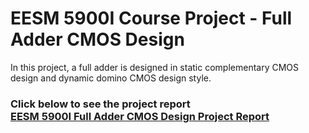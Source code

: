 EESM 5900I Course Project - Full Adder CMOS Design
====================================================
In this project, a full adder is designed in static complementary CMOS design and dynamic domino CMOS design style.

<h3> Click below to see the project report
<br /> <a href="https://github.com/samlam723/full_adder_design/blob/main/EESM%205900I%20Project%20Report.pdf" target="_blank">EESM 5900I Full Adder CMOS Design Project Report</a> </h3>
